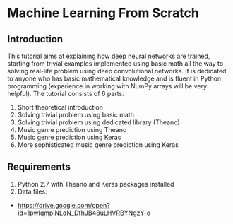 # Machine Learning From Scratch

## Introduction

This tutorial aims at explaining how deep neural networks are trained, starting from trivial examples
implemented using basic math all the way to solving real-life problem using deep convolutional networks.
It is dedicated to anyone who has basic mathematical knowledge and is fluent in Python
programming (experience in working with NumPy arrays will be very helpful).
The tutorial consists of 6 parts:

1. Short theoretical introduction
2. Solving trivial problem using basic math
3. Solving trivial problem using dedicated library (Theano)
4. Music genre prediction using Theano
5. Music genre prediction using Keras
6. More sophisticated music genre prediction using Keras

## Requirements

1. Python 2.7 with Theano and Keras packages installed
2. Data files:
* https://drive.google.com/open?id=1pwIqmpiNLdN_DfhJB48uLHVRBYNgzY-o
